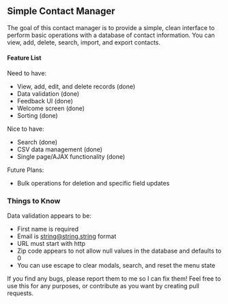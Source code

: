 ## Simple Contact Manager ##

The goal of this contact manager is to provide a simple, clean interface to perform basic operations with a database of contact information. You can view, add, delete, search, import, and export contacts.

#### Feature List ####

Need to have:
- View, add, edit, and delete records (done)
- Data validation (done)
- Feedback UI (done)
- Welcome screen (done)
- Sorting (done)

Nice to have:
- Search (done)
- CSV data management (done)
- Single page/AJAX functionality (done)

Future Plans:
- Bulk operations for deletion and specific field updates

### Things to Know ###

Data validation appears to be:
-   First name is required
-   Email is string@string.string format
-   URL must start with http
-   Zip code appears to not allow null values in the database and defaults to 0
- You can use escape to clear modals, search, and reset the menu state

If you find any bugs, please report them to me so I can fix them! Feel free to use this for any purposes, or contribute as you want by creating pull requests.
